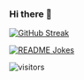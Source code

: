 ### Hi there 👋

[![GitHub Streak](https://streak-stats.demolab.com?user=wikankun&theme=whatsapp-light)](https://git.io/streak-stats)

<a href="https://readme-jokes.vercel.app"><img align="center" src="https://readme-jokes.vercel.app/api" alt="README Jokes"></a>

![visitors](https://visitor-badge.laobi.icu/badge?page_id=wikankun.wikankun)

<!--
**wikankun/wikankun** is a ✨ _special_ ✨ repository because its `README.md` (this file) appears on your GitHub profile.

![Wikankun's github stats](https://github-readme-stats.vercel.app/api?username=wikankun&show_icons=true)

Here are some ideas to get you started:

- 🔭 I’m currently working on ...
- 🌱 I’m currently learning ...
- 👯 I’m looking to collaborate on ...
- 🤔 I’m looking for help with ...
- 💬 Ask me about ...
- 📫 How to reach me: ...
- 😄 Pronouns: ...
- ⚡ Fun fact: ...
-->
